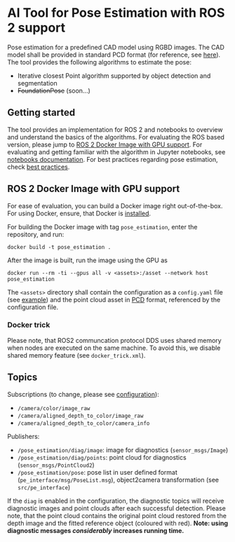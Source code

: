 # AI Tool for Pose Estimation with ROS 2 support

Pose estimation for a predefined CAD model using RGBD images. The CAD model shall be provided in standard PCD format (for reference, see [here](https://pointclouds.org/documentation/tutorials/pcd_file_format.html)). The tool provides the following algorithms to estimate the pose:

 * Iterative closest Point algorithm supported by object detection and segmentation
 * ~~FoundationPose~~ (soon...)

## Getting started
The tool provides an implementation for ROS 2 and notebooks to overview and understand the basics of the algorithms. For evaluating the ROS based version, please jump to [ROS 2 Docker Image with GPU support](#ros-2-docker-image-with-gpu-support). For evaluating and getting familiar with the algorithm in Jupyter notebooks, see [notebooks documentation](doc/Notebooks.md). For best practices regarding pose estimation, check [best practices](doc/BestPractices.md).

## ROS 2 Docker Image with GPU support
For ease of evaluation, you can build a Docker image right out-of-the-box. For using Docker, ensure, that Docker is [installed](https://docs.docker.com/engine/install/).

For building the Docker image with tag `pose_estimation`, enter the repository, and run:
```
docker build -t pose_estimation .
```

After the image is built, run the image using the GPU as
```
docker run --rm -ti --gpus all -v <assets>:/asset --network host pose_estimation
```

The `<assets>` directory shall contain the configuration as a `config.yaml` file (see [example](config.yaml.example)) and the point cloud asset in [PCD](https://pointclouds.org/documentation/tutorials/pcd_file_format.html) format, referenced by the configuration file.


### Docker trick
Please note, that ROS2 communcation protocol DDS uses shared memory when nodes are executed on the same machine. To avoid this, we disable shared memory feature (see `docker_trick.xml`).


## Topics

Subscriptions (to change, please see [configuration](config.yaml.example)):
 - `/camera/color/image_raw`
 - `/camera/aligned_depth_to_color/image_raw`
 - `/camera/aligned_depth_to_color/camera_info`

Publishers:
 - `/pose_estimation/diag/image`: image for diagnostics (`sensor_msgs/Image`)
 - `/pose_estimation/diag/points`: point cloud for diagnostics (`sensor_msgs/PointCloud2`)
 - `/pose_estimation/pose`: pose list in user defined format (`pe_interface/msg/PoseList.msg`), object2camera transformation (see `src/pe_interface`)

If the `diag` is enabled in the configuration, the diagnostic topics will receive diagnostic images and point clouds after each successful detection. Please note, that the point cloud contains the original point cloud restored from the depth image and the fitted reference object (coloured with red). **Note: using diagnostic messages *considerably* increases running time.**